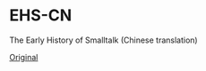 # EHS-CN

The Early History of Smalltalk (Chinese translation)

[Original](https://github.com/steam-maker/EarlyHistoryOfSmalltalk)
